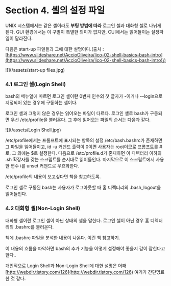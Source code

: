 # Section 4. 셸의 설정 파일

UNIX 시스템에서는 같은 셸이라도 **부팅 방법에 따라** 로그인 셸과 대화형 셸로 나뉘게 된다. GUI 환경에서는 이 구별이 특별한 의미가 없지만, CUI에서는 읽어들이는 설정파일이 달라진다.

다음은 start-up 파일들과 그에 대한 설명이다.\(출처 : [https://www.slideshare.net/AccioOliveira/lico-02-shell-basics-bash-intro](https://www.slideshare.net/AccioOliveira/lico-02-shell-basics-bash-intro)\)

![](/assets/start-up files.jpg)

### 4.1 로그인 셸\(Login Shell\)

bash의 메뉴얼에 따르면 로그인 셸이란 0번째 인수의 첫 글자가 -이거나 --login으로 지정되어 있는 경우에 구동하는 셸이다.

로그인 셸과 그렇지 않은 경우는 읽어오는 파일이 다르다. 로그인 셸로 bash가 구동되면 우선 /etc/profile을 불러온다. 그 후에 읽어오는 파일의 순서는 다음과 같다.

![](/assets/Login Shell.jpg)

/etc/profile에서는 프롬프트에 표시되는 항목의 설정 /etc/bash.bashrc가 존재하면 그 파일을 읽어들이고, id -u 커맨드 출력이 0이면 사용자는 root이므로 프롬프트를 \#로, 그 외에는 $로 설정한다. 다음으로 /etc/profile.d가 존재하면 이 디렉터리 이하의 .sh 확장자를 갖는 스크립트를 순서대로 읽어들인다. 마지막으로 이 스크립트에서 사용한 변수 i를 unset 커맨드로 무효화한다.

/etc/profile의 내용이 보고싶다면 책을 참고하도록.

로그인 셸로 구동된 bash는 사용자가 로그아웃할 때 홈 디렉터리의 .bash\_logout을 읽어들인다.

### 4.2 대화형 셸\(Non-Login Shell\)

대화형 셸이란 로그인 셸이 아닌 상태의 셸을 말한다. 로그인 셸이 아닌 경우 홈 디렉터리의 .bashrc를 불러온다.

책에 .bashrc 파일을 분석한 내용이 나온다. 이건 책 참고하기.

이 내용의 흐름을 파악하면 bash의 추가 기능을 어떻게 설정해야 좋을지 감이 잡힌다고 한다..

개인적으로 Login Shell과 Non-Login Shell에 대한 설명은 어째 [http://webdir.tistory.com/126](http://webdir.tistory.com/126) 여기가 간단명료한 것 같다.

